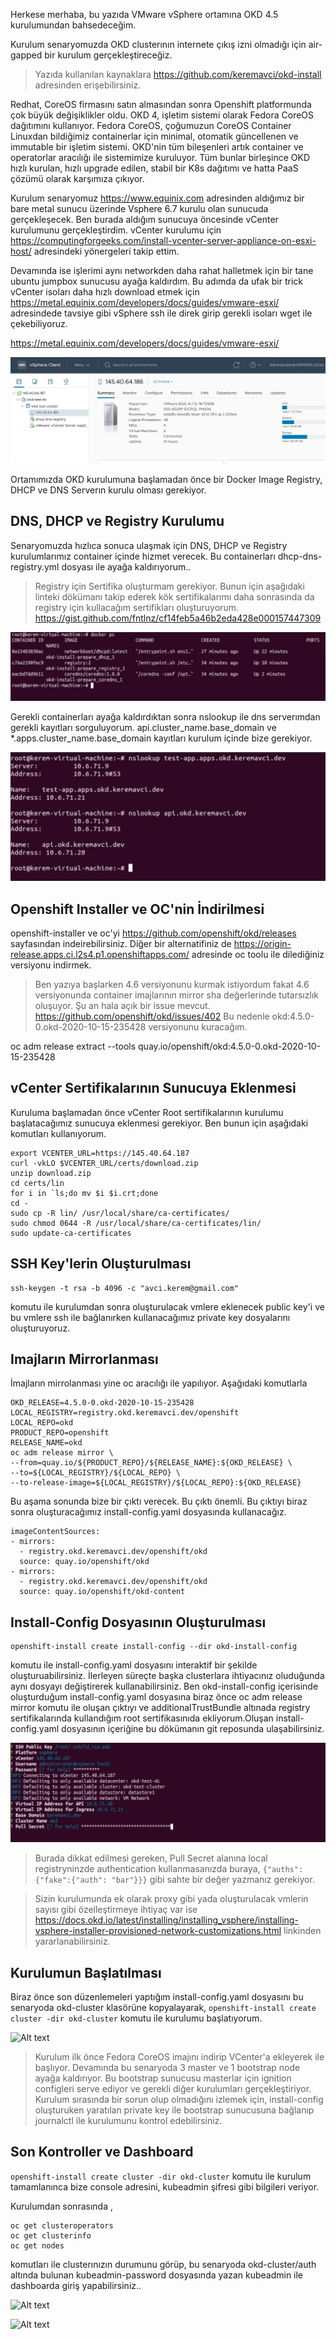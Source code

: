 Herkese merhaba, bu yazıda VMware vSphere ortamına OKD 4.5 kurulumundan bahsedeceğim.

Kurulum senaryomuzda OKD clusterının internete çıkış izni olmadığı için air-gapped bir kurulum gerçekleştireceğiz.

> Yazıda kullanılan kaynaklara https://github.com/keremavci/okd-install adresinden erişebilirsiniz.

Redhat, CoreOS firmasını satın almasından sonra Openshift platformunda çok büyük değişiklikler oldu. OKD 4, işletim sistemi olarak Fedora CoreOS dağıtımını kullanıyor. Fedora CoreOS, çoğumuzun CoreOS Container Linuxdan bildiğimiz containerlar için minimal, otomatik güncellenen ve immutable bir işletim sistemi. OKD'nin tüm bileşenleri artık container ve operatorlar aracılığı ile sistemimize kuruluyor. Tüm bunlar birleşince OKD hızlı kurulan, hızlı upgrade edilen, stabil bir K8s dağıtımı ve hatta PaaS çözümü olarak karşımıza çıkıyor.

Kurulum senaryomuz https://www.equinix.com adresinden aldığımız bir bare metal sunucu üzerinde Vsphere 6.7 kurulu olan sunucuda gerçekleşecek. Ben burada aldığım sunucuya öncesinde vCenter kurulumunu gerçekleştirdim. vCenter kurulumu için https://computingforgeeks.com/install-vcenter-server-appliance-on-esxi-host/ adresindeki yönergeleri takip ettim.


Devamında ise işlerimi aynı networkden daha rahat halletmek için bir tane ubuntu  jumpbox sunucusu ayağa kaldırdım. Bu adımda da ufak bir trick vCenter isoları daha hızlı download etmek için https://metal.equinix.com/developers/docs/guides/vmware-esxi/ adresindede tavsiye gibi vSphere ssh ile direk girip gerekli isoları wget ile çekebiliyoruz.

https://metal.equinix.com/developers/docs/guides/vmware-esxi/

![Alt text](docs/images/vcenter.jpg?raw=true "vCenter")



Ortamımızda OKD kurulumuna başlamadan önce bir Docker Image Registry, DHCP ve DNS Serverın kurulu olması gerekiyor. 


## DNS, DHCP ve Registry Kurulumu

Senaryomuzda hızlıca sonuca ulaşmak için DNS, DHCP ve Registry kurulumlarımız container içinde hizmet verecek. Bu containerları dhcp-dns-registry.yml dosyası ile ayağa kaldırıyorum..

>Registry için Sertifika oluşturmam gerekiyor. Bunun için aşağıdaki linteki dökümanı takip ederek kök sertifikalarımı daha sonrasında da registry için kullacağım sertifikları oluşturuyorum. 
https://gist.github.com/fntlnz/cf14feb5a46b2eda428e000157447309


![Alt text](docs/images/ubuntu-docker-ps.jpg?raw=true "Ubuntu docker ps")

Gerekli containerları ayağa kaldırdıktan sonra nslookup ile dns serverımdan gerekli kayıtları sorguluyorum. api.cluster_name.base_domain ve *.apps.cluster_name.base_domain kayıtları kurulum içinde bize gerekiyor.

![Alt text](docs/images/dns.jpg?raw=true "nslookup")


## Openshift Installer ve OC'nin İndirilmesi

openshift-installer ve oc'yi  https://github.com/openshift/okd/releases sayfasından indeirebilirsiniz. Diğer bir alternatifiniz de https://origin-release.apps.ci.l2s4.p1.openshiftapps.com/ adresinde oc toolu ile dilediğiniz versiyonu indirmek.

>Ben yazıya başlarken 4.6 versiyonunu kurmak istiyordum fakat 4.6 versiyonunda container imajlarının mirror sha değerlerinde tutarsızlık oluşuyor. Şu an hala açık bir issue mevcut. https://github.com/openshift/okd/issues/402 Bu nedenle okd:4.5.0-0.okd-2020-10-15-235428 versiyonunu kuracağım.


oc adm release extract --tools quay.io/openshift/okd:4.5.0-0.okd-2020-10-15-235428


## vCenter Sertifikalarının Sunucuya Eklenmesi
Kuruluma başlamadan önce vCenter Root sertifikalarının kurulumu başlatacağımız sunucuya eklenmesi gerekiyor. Ben bunun için aşağıdaki komutları kullanıyorum.

```
export VCENTER_URL=https://145.40.64.187
curl -vkLO $VCENTER_URL/certs/download.zip
unzip download.zip
cd certs/lin
for i in `ls;do mv $i $i.crt;done
cd -
sudo cp -R lin/ /usr/local/share/ca-certificates/
sudo chmod 0644 -R /usr/local/share/ca-certificates/lin/
sudo update-ca-certificates
```

## SSH Key'lerin Oluşturulması

```
ssh-keygen -t rsa -b 4096 -c "avci.kerem@gmail.com"
```
komutu ile kurulumdan sonra oluşturulacak vmlere eklenecek public key'i ve bu vmlere ssh ile bağlanırken kullanacağımız private key dosyalarını oluşturuyoruz.


## Imajların Mirrorlanması
İmajların mirrolanması yine oc aracılığı ile yapılıyor. Aşağıdaki komutlarla
```
OKD_RELEASE=4.5.0-0.okd-2020-10-15-235428
LOCAL_REGISTRY=registry.okd.keremavci.dev/openshift
LOCAL_REPO=okd
PRODUCT_REPO=openshift
RELEASE_NAME=okd
oc adm release mirror \ 
--from=quay.io/${PRODUCT_REPO}/${RELEASE_NAME}:${OKD_RELEASE} \ 
--to=${LOCAL_REGISTRY}/${LOCAL_REPO} \
--to-release-image=${LOCAL_REGISTRY}/${LOCAL_REPO}:${OKD_RELEASE}
```


Bu aşama sonunda bize bir çıktı verecek. Bu çıktı önemli. Bu çıktıyı biraz sonra oluşturacağımız install-config.yaml dosyasında kullanacağız.

```
imageContentSources:
- mirrors:
  - registry.okd.keremavci.dev/openshift/okd
  source: quay.io/openshift/okd
- mirrors:
  - registry.okd.keremavci.dev/openshift/okd
  source: quay.io/openshift/okd-content

```


## Install-Config Dosyasının Oluşturulması

```
openshift-install create install-config --dir okd-install-config
```
komutu ile install-config.yaml dosyasını interaktif bir şekilde oluşturuabilirsiniz. İlerleyen süreçte başka clusterlara ihtiyacınız oluduğunda aynı dosyayı değiştirerek kullanabilirsiniz.
Ben okd-install-config içerisinde oluşturduğum install-config.yaml dosyasına biraz önce oc adm release mirror komutu ile oluşan çıktıyı ve additionalTrustBundle altınada registry sertifikalarında kullandığım root sertifikasınıda ekliyorum.Oluşan install-config.yaml dosyasının içeriğine bu dökümanın git reposunda ulaşabilirsiniz.


![Alt text](docs/images/okd-install-config.jpg?raw=true "create-config")

>Burada dikkat edilmesi gereken, Pull Secret alanına local registryninzde authentication kullanmasanızda buraya, 
`{"auths":{"fake":{"auth": "bar"}}}` gibi sahte bir değer yazmanız gerekiyor.

>Sizin kurulumunda ek olarak proxy gibi yada oluşturulacak vmlerin sayısı gibi özelleştirmeye ihtiyaç var ise https://docs.okd.io/latest/installing/installing_vsphere/installing-vsphere-installer-provisioned-network-customizations.html linkinden yararlanabilirsiniz.



## Kurulumun Başlatılması

Biraz önce son düzenlemeleri yaptığım install-config.yaml dosyasını bu senaryoda okd-cluster klasörüne kopyalayarak,
```openshift-install create cluster -dir okd-cluster```
komutu ile kurulumu başlatıyorum.


![Alt text](docs/images/okd-install-command.jpg?raw=true "create-cluster")


>Kurulum ilk önce Fedora CoreOS imajını indirip VCenter'a ekleyerek ile başlıyor. Devamında bu senaryoda 3 master ve 1 bootstrap node ayağa kaldırıyor. Bu bootstrap sunucusu masterlar için ignition configleri serve ediyor ve gerekli diğer kurulumları gerçekleştiriyor.
Kurulum sırasında bir sorun olup olmadığını izlemek için, install-config oluşturuken yaratılan private key ile bootstrap sunucusuna bağlanıp journalctl ile kurulumunu kontrol edebilirsiniz.

## Son Kontroller ve Dashboard
```openshift-install create cluster -dir okd-cluster``` komutu ile
kurulum tamamlanınca bize console adresini, kubeadmin şifresi gibi bilgileri veriyor.

Kurulumdan sonrasında ,
```
oc get clusteroperators
oc get clusterinfo
oc get nodes
```
komutları ile clusterınızın durumunu görüp, bu senaryoda okd-cluster/auth altında bulunan kubeadmin-password dosyasında yazan kubeadmin ile dashboarda giriş yapabilirsiniz..

![Alt text](docs/images/oc-cluster-info.jpg?raw=true "oc-cluster-info")

![Alt text](docs/images/okd-dashboard.jpg?raw=true "okd-dashboard")



